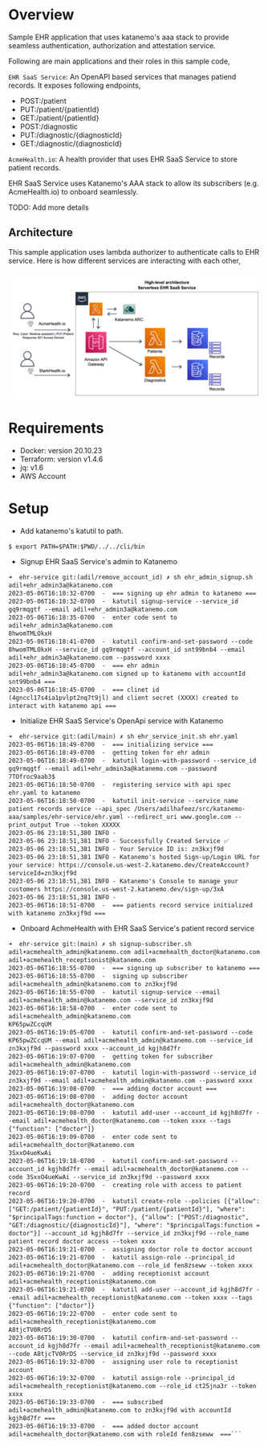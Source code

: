 # Overview
Sample EHR application that uses katanemo's aaa stack to provide seamless authentication, authorization and attestation service.

Following are main applications and their roles in this sample code,

`EHR SaaS Service`: An OpenAPI based services that manages patiend records. It exposes following endpoints,

- POST:/patient
- PUT:/patient/{patientId}
- GET:/patient/{patientId}
- POST:/diagnostic
- PUT:/diagnostic/{diagnosticId}
- GET:/diagnostic/{diagnosticId}

`AcmeHealth.io`: A health provider that uses EHR SaaS Service to store patient records.

EHR SaaS Service uses Katanemo's AAA stack to allow its subscribers (e.g. AcmeHealth.io) to onboard seamlessly.

TODO: Add more details

## Architecture

This sample application uses lambda authorizer to authenticate calls to EHR service. Here is how different services are interacting with each other,



<img src="https://github.com/katanemo/katanemo-aaa/blob/main/samples/ehr-service/saas_arch.png?raw=true" width="800">


# Requirements

- Docker: version 20.10.23
- Terraform: version v1.4.6
- jq: v1.6
- AWS Account

# Setup

- Add katanemo's katutil to path.
```
$ export PATH=$PATH:$PWD/../../cli/bin
```

- Signup EHR SaaS Service's admin to Katanemo
```
➜  ehr-service git:(adil/remove_account_id) ✗ sh ehr_admin_signup.sh adil+ehr_admin3a@katanemo.com
2023-05-06T16:18:32-0700  -  === signing up ehr admin to katanemo ===
2023-05-06T16:18:32-0700  -  katutil signup-service --service_id gq9rmqgtf --email adil+ehr_admin3a@katanemo.com
2023-05-06T16:18:35-0700  -  enter code sent to adil+ehr_admin3a@katanemo.com
8hwomTMLOkxH
2023-05-06T16:18:41-0700  -  katutil confirm-and-set-password --code 8hwomTMLOkxH --service_id gq9rmqgtf --account_id snt99bnb4 --email adil+ehr_admin3a@katanemo.com --password xxxx
2023-05-06T16:18:45-0700  -  === ehr admin adil+ehr_admin3a@katanemo.com signed up to katanemo with accountId snt99bnb4 ===
2023-05-06T16:18:45-0700  -  === clinet id (4gnccl17s4ia1pvlpt2nq7t9jl) and client secret (XXXX) created to interact with katanemo api ===
```

- Initialize EHR SaaS Service's OpenApi service with Katanemo

```
➜  ehr-service git:(adil/main) ✗ sh ehr_service_init.sh ehr.yaml
2023-05-06T16:18:49-0700  -  === initializing service ===
2023-05-06T16:18:49-0700  -  getting token for ehr admin
2023-05-06T16:18:49-0700  -  katutil login-with-password --service_id gq9rmqgtf --email adil+ehr_admin3a@katanemo.com --password 7TOfroc9aab3$
2023-05-06T16:18:50-0700  -  registering service with api spec ehr.yaml to katanemo
2023-05-06T16:18:50-0700  -  katutil init-service --service_name patient records service --api_spec /Users/adilhafeez/src/katanemo-aaa/samples/ehr-service/ehr.yaml --redirect_uri www.google.com --print_output True --token XXXXX
2023-05-06 23:18:51,380 INFO -
2023-05-06 23:18:51,381 INFO - Successfully Created Service ✅
2023-05-06 23:18:51,381 INFO - Your Service ID is: zn3kxjf9d
2023-05-06 23:18:51,381 INFO - Katanemo's hosted Sign-up/Login URL for your service: https://console.us-west-2.katanemo.dev/CreateAccount?serviceId=zn3kxjf9d
2023-05-06 23:18:51,381 INFO - Katanemo's Console to manage your customers https://console.us-west-2.katanemo.dev/sign-up/3xA
2023-05-06 23:18:51,381 INFO -
2023-05-06T16:18:51-0700  -  === patients record service initialized with katanemo zn3kxjf9d ===
```

- Onboard AchmeHealth with EHR SaaS Service's patient record service

```
➜  ehr-service git:(main) ✗ sh signup-subscriber.sh adil+acmehealth_admin@katanemo.com adil+acmehealth_doctor@katanemo.com adil+acmehealth_receptionist@katanemo.com
2023-05-06T16:18:55-0700  -  === signing up subscriber to katanemo ===
2023-05-06T16:18:55-0700  -  signing up subscriber adil+acmehealth_admin@katanemo.com to zn3kxjf9d
2023-05-06T16:18:55-0700  -  katutil signup-service --email adil+acmehealth_admin@katanemo.com --service_id zn3kxjf9d
2023-05-06T16:18:58-0700  -  enter code sent to adil+acmehealth_admin@katanemo.com
KP65pwZCcqUM
2023-05-06T16:19:05-0700  -  katutil confirm-and-set-password --code KP65pwZCcqUM --email adil+acmehealth_admin@katanemo.com --service_id zn3kxjf9d --password xxxx --account_id kgjh8d7fr
2023-05-06T16:19:07-0700  -  getting token for subscriber adil+acmehealth_admin@katanemo.com
2023-05-06T16:19:07-0700  -  katutil login-with-password --service_id zn3kxjf9d --email adil+acmehealth_admin@katanemo.com --password xxxx
2023-05-06T16:19:08-0700  -  === adding doctor account ===
2023-05-06T16:19:08-0700  -  adding doctor account adil+acmehealth_doctor@katanemo.com
2023-05-06T16:19:08-0700  -  katutil add-user --account_id kgjh8d7fr --email adil+acmehealth_doctor@katanemo.com --token xxxx --tags {"function": ["doctor"]}
2023-05-06T16:19:09-0700  -  enter code sent to adil+acmehealth_doctor@katanemo.com
3SxxO4ueKwAi
2023-05-06T16:19:18-0700  -  katutil confirm-and-set-password --account_id kgjh8d7fr --email adil+acmehealth_doctor@katanemo.com --code 3SxxO4ueKwAi --service_id zn3kxjf9d --password xxxx
2023-05-06T16:19:20-0700  -  creating role with access to patient record
2023-05-06T16:19:20-0700  -  katutil create-role --policies [{"allow": ["GET:/patient/{patientId}", "PUT:/patient/{patientId}"], "where": "$principalTags:function = doctor"}, {"allow": ["POST:/diagnostic", "GET:/diagnostic/{diagnosticId}"], "where": "$principalTags:function = doctor"}] --account_id kgjh8d7fr --service_id zn3kxjf9d --role_name patient record doctor access --token xxxx
2023-05-06T16:19:21-0700  -  assigning doctor role to doctor account
2023-05-06T16:19:21-0700  -  katutil assign-role --principal_id adil+acmehealth_doctor@katanemo.com --role_id fen8zseww --token xxxx
2023-05-06T16:19:21-0700  -  adding receptionist account adil+acmehealth_receptionist@katanemo.com
2023-05-06T16:19:21-0700  -  katutil add-user --account_id kgjh8d7fr --email adil+acmehealth_receptionist@katanemo.com --token xxxx --tags {"function": ["doctor"]}
2023-05-06T16:19:22-0700  -  enter code sent to adil+acmehealth_receptionist@katanemo.com
A8tjcTV0RrDS
2023-05-06T16:19:30-0700  -  katutil confirm-and-set-password --account_id kgjh8d7fr --email adil+acmehealth_receptionist@katanemo.com --code A8tjcTV0RrDS --service_id zn3kxjf9d --password xxxx
2023-05-06T16:19:32-0700  -  assigning user role to receptionist account
2023-05-06T16:19:32-0700  -  katutil assign-role --principal_id adil+acmehealth_receptionist@katanemo.com --role_id ct25jna3r --token xxxx
2023-05-06T16:19:33-0700  -  === subscribed adil+acmehealth_admin@katanemo.com to zn3kxjf9d with accountId kgjh8d7fr ===
2023-05-06T16:19:33-0700  -  === added doctor account adil+acmehealth_doctor@katanemo.com with roleId fen8zseww  ===```
